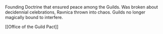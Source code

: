 Founding Doctrine that ensured peace among the Guilds. Was broken about decidennial celebrations, Ravnica thrown into chaos. Guilds no longer magically bound to interfere.

[[Office of the Guild Pact]]